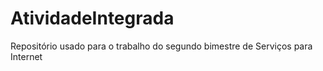 AtividadeIntegrada
==================

Repositório usado para o trabalho do segundo bimestre de Serviços para Internet
